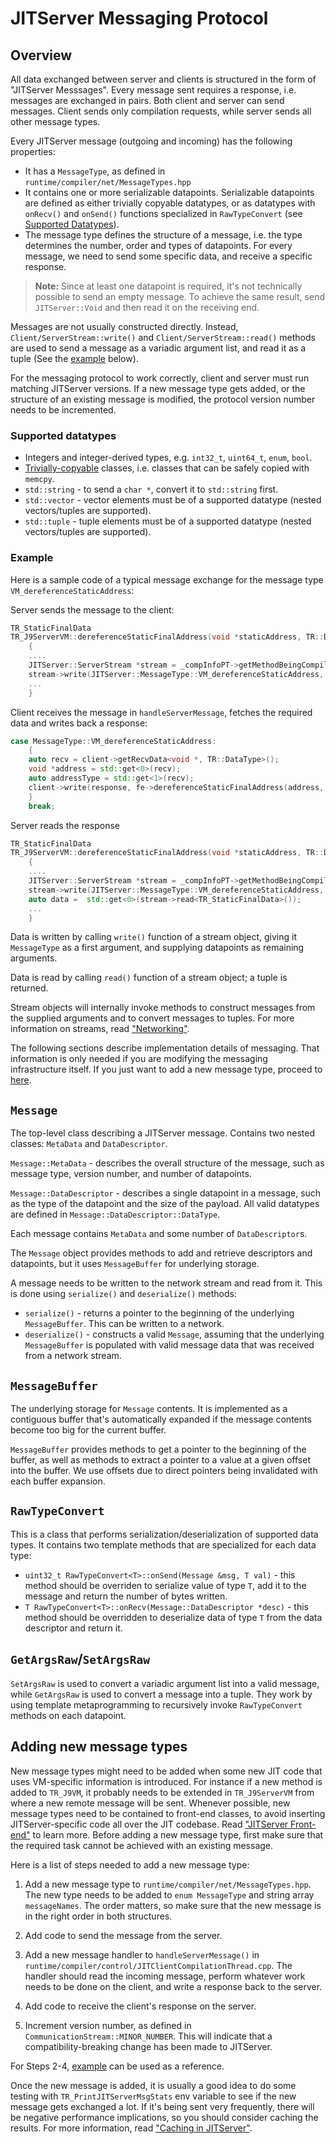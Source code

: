 <!--
Copyright IBM Corp. and others 2018

This program and the accompanying materials are made available under
the terms of the Eclipse Public License 2.0 which accompanies this
distribution and is available at https://www.eclipse.org/legal/epl-2.0/
or the Apache License, Version 2.0 which accompanies this distribution and
is available at https://www.apache.org/licenses/LICENSE-2.0.

This Source Code may also be made available under the following
Secondary Licenses when the conditions for such availability set
forth in the Eclipse Public License, v. 2.0 are satisfied: GNU
General Public License, version 2 with the GNU Classpath
Exception [1] and GNU General Public License, version 2 with the
OpenJDK Assembly Exception [2].

[1] https://www.gnu.org/software/classpath/license.html
[2] https://openjdk.org/legal/assembly-exception.html

SPDX-License-Identifier: EPL-2.0 OR Apache-2.0 OR GPL-2.0-only WITH Classpath-exception-2.0 OR GPL-2.0-only WITH OpenJDK-assembly-exception-1.0
-->

# JITServer Messaging Protocol

## Overview

All data exchanged between server and clients is structured in the form of "JITServer Messsages". Every message sent requires a response, i.e. messages are exchanged in pairs. Both client and server can send messages. Client sends only compilation requests, while server sends all other message types.

Every JITServer message (outgoing and incoming) has the following properties:

- It has a `MessageType`, as defined in `runtime/compiler/net/MessageTypes.hpp`
- It contains one or more serializable datapoints. Serializable datapoints are defined
as either trivially copyable datatypes, or as datatypes with `onRecv()` and `onSend()` functions specialized in `RawTypeConvert` (see [Supported Datatypes](#supported-datatypes)).
- The message type defines the structure of a message, i.e. the type determines the number, order and types of datapoints. For every message, we need to send some specific data, and receive a specific response.

> **Note:** Since at least one datapoint is required, it's not technically possible to send an empty message. To achieve the same result, send `JITServer::Void` and then read it on the receiving end.

Messages are not usually constructed directly. Instead, `Client/ServerStream::write()` and `Client/ServerStream::read()` methods are used to send a message as a variadic argument list, and read it as a tuple (See the [example](#example) below).

For the messaging protocol to work correctly, client and server must run matching JITServer versions. If a new message type gets added, or the structure of an existing message is modified, the protocol version number needs to be incremented.

### **Supported datatypes**

- Integers and integer-derived types, e.g. `int32_t`, `uint64_t`, `enum`, `bool`.
- [Trivially-copyable](https://en.cppreference.com/w/cpp/types/is_trivially_copyable) classes, i.e. classes that can be safely copied with `memcpy`.
- `std::string` - to send a `char *`, convert it to `std::string` first.
- `std::vector` - vector elements must be of a supported datatype (nested vectors/tuples are supported).
- `std::tuple` - tuple elements must be of a supported datatype (nested vectors/tuples are supported).

### **Example**

Here is a sample code of a typical message exchange for the message type `VM_dereferenceStaticAddress`:

Server sends the message to the client:

```c++
TR_StaticFinalData
TR_J9ServerVM::dereferenceStaticFinalAddress(void *staticAddress, TR::DataType addressType)
    {
    ....
    JITServer::ServerStream *stream = _compInfoPT->getMethodBeingCompiled()->_stream;
    stream->write(JITServer::MessageType::VM_dereferenceStaticAddress, staticAddress, addressType);
    ...
    }
```

Client receives the message in `handleServerMessage`, fetches the required data and writes back a response:

```c++
case MessageType::VM_dereferenceStaticAddress:
    {
    auto recv = client->getRecvData<void *, TR::DataType>();
    void *address = std::get<0>(recv);
    auto addressType = std::get<1>(recv);
    client->write(response, fe->dereferenceStaticFinalAddress(address, addressType));
    }
    break;
```

Server reads the response

```c++
TR_StaticFinalData
TR_J9ServerVM::dereferenceStaticFinalAddress(void *staticAddress, TR::DataType addressType)
    {
    ....
    JITServer::ServerStream *stream = _compInfoPT->getMethodBeingCompiled()->_stream;
    stream->write(JITServer::MessageType::VM_dereferenceStaticAddress, staticAddress, addressType);
    auto data =  std::get<0>(stream->read<TR_StaticFinalData>());
    ...
    }
```

Data is written by calling `write()` function of a stream object,
giving it `MessageType` as a first argument, and supplying datapoints as remaining arguments.

Data is read by calling `read()` function of a stream object; a tuple is returned.

Stream objects will internally invoke methods to construct messages from the supplied arguments and to convert messages to tuples. For more information on streams, read ["Networking"](Networking.md).

The following sections describe implementation details of messaging. That information is only needed if you are modifying the messaging infrastructure itself.
If you just want to add a new message type, proceed to [here](#adding-new-message-types).

## `Message`

The top-level class describing a JITServer message.
Contains two nested classes: `MetaData` and `DataDescriptor`.

`Message::MetaData` - describes the overall structure of the message, such as message type, version number, and number of datapoints.

`Message::DataDescriptor` - describes a single datapoint in a message, such as the type of the datapoint and the size of the payload. All valid datatypes are defined in `Message::DataDescriptor::DataType`.

Each message contains `MetaData` and some number of `DataDescriptor`s.

The `Message` object provides methods to add and retrieve descriptors and datapoints, but it uses `MessageBuffer` for underlying storage.

A message needs to be written to the network stream and read from it. This is done using `serialize()` and `deserialize()` methods:

- `serialize()` - returns a pointer to the beginning of the underlying `MessageBuffer`.
This can be written to a network.
- `deserialize()` - constructs a valid `Message`, assuming that the underlying `MessageBuffer` is populated with valid message data that was received from a network stream.

## `MessageBuffer`

The underlying storage for `Message` contents. It is implemented as a contiguous buffer
that's automatically expanded if the message contents become too big for the current buffer.

`MessageBuffer` provides methods to get a pointer to the beginning of the buffer, as well as methods to extract a pointer to a value at a given offset into the buffer. We use offsets due to direct pointers being invalidated with each buffer expansion.

## `RawTypeConvert`

This is a class that performs serialization/deserialization of supported data types.
It contains two template methods that are specialized for each data type:

- `uint32_t RawTypeConvert<T>::onSend(Message &msg, T val)` - this method should be overriden to serialize value of type `T`, add it to the message and return the number of bytes written.
- `T RawTypeConvert<T>::onRecv(Message::DataDescriptor *desc)` - this method should be overridden to deserialize data of type `T` from the data descriptor and return it.

## `GetArgsRaw`/`SetArgsRaw`

`SetArgsRaw` is used to convert a variadic argument list into a valid message, while
`GetArgsRaw` is used to convert a message into a tuple. They work by using template metaprogramming to recursively invoke `RawTypeConvert` methods on each datapoint.

## Adding new message types

New message types might need to be added when some new JIT code that uses VM-specific information is introduced. For instance if a new method is added to `TR_J9VM`, it probably needs to be extended in `TR_J9ServerVM` from where a new remote message will be sent. Whenever possible, new message types need to be contained to front-end classes, to avoid inserting JITServer-specific code all over the JIT codebase. Read ["JITServer Front-end"](Frontend.md) to learn more. Before adding a new message type, first make sure that the required task cannot be achieved with an existing message.

Here is a list of steps needed to add a new message type:

1. Add a new message type to `runtime/compiler/net/MessageTypes.hpp`. The new type needs to be added to `enum MessageType` and string array `messageNames`. The order matters, so make sure that the new message is in the right order in both structures.

2. Add code to send the message from the server.

3. Add a new message handler to `handleServerMessage()` in `runtime/compiler/control/JITClientCompilationThread.cpp`. The handler should read the incoming message, perform whatever work needs to be done on the client, and write a response back to the server.

4. Add code to receive the client's response on the server.

5. Increment version number, as defined in `CommunicationStream::MINOR_NUMBER`. This will indicate that a compatibility-breaking change has been made to JITServer.

For Steps 2-4, [example](#example) can be used as a reference.

Once the new message is added, it is usually a good idea to do some testing with `TR_PrintJITServerMsgStats` env variable to see if the new message gets exchanged a lot.
If it's being sent very frequently, there will be negative performance implications, so you should consider caching the results. For more information, read ["Caching in JITServer"](Caching.md).
